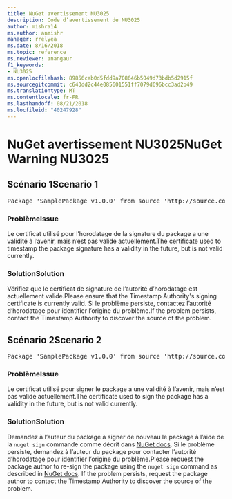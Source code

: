 ```yaml
---
title: NuGet avertissement NU3025
description: Code d’avertissement de NU3025
author: mishra14
ms.author: anmishr
manager: rrelyea
ms.date: 8/16/2018
ms.topic: reference
ms.reviewer: anangaur
f1_keywords:
- NU3025
ms.openlocfilehash: 89856cab0d5fdd9a708646b5049d73bdb5d2915f
ms.sourcegitcommit: c643dd2c44e085601551ff7079d696bcc3ad2b49
ms.translationtype: MT
ms.contentlocale: fr-FR
ms.lasthandoff: 08/21/2018
ms.locfileid: "40247928"
---
```

# <a name="nuget-warning-nu3025"></a><span data-ttu-id="e193b-103">NuGet avertissement NU3025</span><span class="sxs-lookup"><span data-stu-id="e193b-103">NuGet Warning NU3025</span></span>

## <a name="scenario-1"></a><span data-ttu-id="e193b-104">Scénario 1</span><span class="sxs-lookup"><span data-stu-id="e193b-104">Scenario 1</span></span>

<pre>Package 'SamplePackage v1.0.0' from source 'http://source.com/index.json': The timestamp signing certificate is not yet valid.</pre>

### <a name="issue"></a><span data-ttu-id="e193b-105">Problème</span><span class="sxs-lookup"><span data-stu-id="e193b-105">Issue</span></span>

<span data-ttu-id="e193b-106">Le certificat utilisé pour l’horodatage de la signature du package a une validité à l’avenir, mais n’est pas valide actuellement.</span><span class="sxs-lookup"><span data-stu-id="e193b-106">The certificate used to timestamp the package signature has a validity in the future, but is not valid currently.</span></span>


### <a name="solution"></a><span data-ttu-id="e193b-107">Solution</span><span class="sxs-lookup"><span data-stu-id="e193b-107">Solution</span></span>

<span data-ttu-id="e193b-108">Vérifiez que le certificat de signature de l’autorité d’horodatage est actuellement valide.</span><span class="sxs-lookup"><span data-stu-id="e193b-108">Please ensure that the Timestamp Authority's signing certificate is currently valid.</span></span> <span data-ttu-id="e193b-109">Si le problème persiste, contactez l’autorité d’horodatage pour identifier l’origine du problème.</span><span class="sxs-lookup"><span data-stu-id="e193b-109">If the problem persists, contact the Timestamp Authority to discover the source of the problem.</span></span>



## <a name="scenario-2"></a><span data-ttu-id="e193b-110">Scénario 2</span><span class="sxs-lookup"><span data-stu-id="e193b-110">Scenario 2</span></span>

<pre>Package 'SamplePackage v1.0.0' from source 'http://source.com/index.json': The primary signature's timestamp signing certificate is not yet valid.</pre>

### <a name="issue"></a><span data-ttu-id="e193b-111">Problème</span><span class="sxs-lookup"><span data-stu-id="e193b-111">Issue</span></span>

<span data-ttu-id="e193b-112">Le certificat utilisé pour signer le package a une validité à l’avenir, mais n’est pas valide actuellement.</span><span class="sxs-lookup"><span data-stu-id="e193b-112">The certificate used to sign the package has a validity in the future, but is not valid currently.</span></span>


### <a name="solution"></a><span data-ttu-id="e193b-113">Solution</span><span class="sxs-lookup"><span data-stu-id="e193b-113">Solution</span></span>

<span data-ttu-id="e193b-114">Demandez à l’auteur du package à signer de nouveau le package à l’aide de la `nuget sign` commande comme décrit dans [NuGet docs](https://docs.microsoft.com/en-us/nuget/create-packages/sign-a-package). Si le problème persiste, demandez à l’auteur du package pour contacter l’autorité d’horodatage pour identifier l’origine du problème.</span><span class="sxs-lookup"><span data-stu-id="e193b-114">Please request the package author to re-sign the package using the `nuget sign` command as described in [NuGet docs](https://docs.microsoft.com/en-us/nuget/create-packages/sign-a-package). If the problem persists, request the package author to contact the Timestamp Authority to discover the source of the problem.</span></span>


